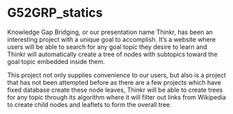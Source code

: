 # G52GRP_statics

Knowledge Gap Bridging, or our presentation name Thinkr, has been an interesting project with a unique goal to accomplish. It’s a website where users will be able to search for any goal topic they desire to learn and Thinkr will automatically create a tree of nodes with subtopics toward the goal topic embedded inside them. 

This project not only supplies convenience to our users, but also is a project that has not been attempted before as there are a few projects which have fixed database create these node leaves, Thinkr will be able to create trees for any topic through its algorithm where it will filter out links from Wikipedia to create child nodes and leaflets to form the overall tree.
